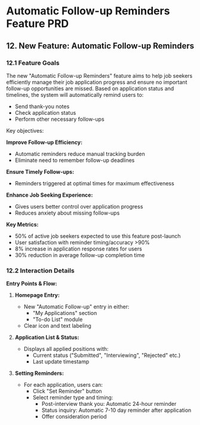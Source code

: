 # Automatic Follow-up Reminders Feature PRD

## 12. New Feature: Automatic Follow-up Reminders

### 12.1 Feature Goals
The new "Automatic Follow-up Reminders" feature aims to help job seekers efficiently manage their job application progress and ensure no important follow-up opportunities are missed. Based on application status and timelines, the system will automatically remind users to:

- Send thank-you notes
- Check application status
- Perform other necessary follow-ups

Key objectives:

**Improve Follow-up Efficiency:**
- Automatic reminders reduce manual tracking burden
- Eliminate need to remember follow-up deadlines

**Ensure Timely Follow-ups:**
- Reminders triggered at optimal times for maximum effectiveness

**Enhance Job Seeking Experience:**
- Gives users better control over application progress
- Reduces anxiety about missing follow-ups

**Key Metrics:**
- 50% of active job seekers expected to use this feature post-launch
- User satisfaction with reminder timing/accuracy >90%
- 8% increase in application response rates for users
- 30% reduction in average follow-up completion time

### 12.2 Interaction Details

**Entry Points & Flow:**

1. **Homepage Entry:**
   - New "Automatic Follow-up" entry in either:
     - "My Applications" section  
     - "To-do List" module
   - Clear icon and text labeling

2. **Application List & Status:**
   - Displays all applied positions with:
     - Current status ("Submitted", "Interviewing", "Rejected" etc.)
     - Last update timestamp

3. **Setting Reminders:**
   - For each application, users can:
     - Click "Set Reminder" button
     - Select reminder type and timing:
       - Post-interview thank you: Automatic 24-hour reminder
       - Status inquiry: Automatic 7-10 day reminder after application
       - Offer consideration period
